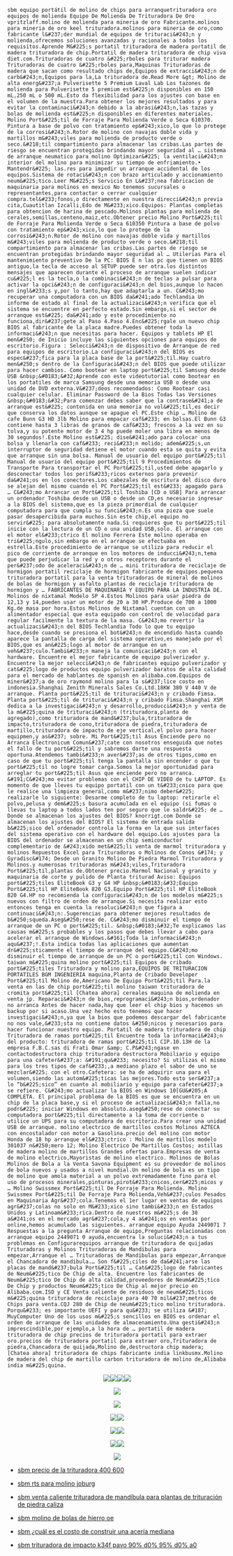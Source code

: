 
```
sbm equipo portátil de molino de chips para arranquetrituradora oro equipos de molienda Equipo De Molienda De Trituradora De Oro vpritzlaff.molino de molienda para mineria de oro Fabricante.molinos para mineria de oro keel trituradora.molinos para mineria de oro,como fabricante l&#237;der mundial de equipos de trituraci&#243;n y molienda,ofrecemos soluciones avanzadas y racionales a todos los requisitos.Aprende M&#225;s portatil trituradora de madera portatil de madera trituradora de chip.Portatil de madera trituradora de chip viva diet.com.Trituradoras de cuatro &#225;rboles para triturar madera Trituradoras de cuatro &#225;rboles para,Maquinas Trituradoras de madera que sacan como resultado chips de,Equipos de extracci&#243;n de carb&#243;n,Equipos para la,La trituradora de.Read More &gt; Molino de alta energ&#237;a Pulverisette 5 Premium Laval Lab Los tazones de molienda para Pulverisette 5 premium est&#225;n disponibles en 150 mL,250 mL o 500 mL.Esto da flexibilidad para los ajustes con base en el volumen de la muestra.Para obtener los mejores resultados y para evitar la contaminaci&#243;n debido a la abrasi&#243;n,las tazas y bolas de molienda est&#225;n disponibles en diferentes materiales. Molino Port&#225;til de Forraje Para Molienda Verde o Seca 610370. Pintura a base de polvo con tratamiento ep&#243;xico,lo que lo protege de la corrosi&#243;n.Rotor de molino con navajas doble vida y martillos m&#243;viles para molienda de producto verde o seco.&#218;til compartimiento para almacenar las cribas.Las partes de riesgo se encuentran protegidas brindando mayor seguridad al … sistema de arranque neumatico para molino Optimizar&#225; la ventilaci&#243;n interior del molino para minimizar su tiempo de enfriamiento.• Mantendr&#225; las.res para impedir un arranque accidental de los equipos.Sistema de rotaci&#243;n con brazo articulado y accionamiento neum&#225;tico.Leer M&#225;s Servicio En L&#237;nea fabricacion de maquinaria para molinos en mexico No tenemos sucursales o representantes,para contactar o cerrar cualquier compra.tel&#233;fonos,o directamente en nuestra direcci&#243;n previa cita,Cuautitlan Izcalli,Edo de M&#233;xico.Equipos: Plantas completas para obtencion de harina de pescado.Molinos plantas para molienda de cerales,semillas,centeno,maiz,etc.Obtener precio Molino Port&#225;til de Forraje Para Molienda Verde o Seca 610350 Pintura a base de polvo con tratamiento ep&#243;xico,lo que lo protege de la corrosi&#243;n.Rotor de molino con navajas doble vida y martillos m&#243;viles para molienda de producto verde o seco.&#218;til compartimiento para almacenar las cribas.Las partes de riesgo se encuentran protegidas brindando mayor seguridad al … Utilerias Para el mantenimiento preventivo De la PC: BIOS E n las pc que tienen un BIOS antiguo,la tecla de acceso al SETUP puede ser otra.los distintos mensajes que aparecen durante el proceso de arranque suelen indicar cu&#225;l es la tecla,o la combinaci&#243;n de teclas a pulsar para activar la opci&#243;n de configuraci&#243;n del bios,aunque lo hacen en ingl&#233;s y,por lo tanto,hay que adaptarla a un. C&#243;mo recuperar una computadora con un BIOS da&#241;ado Techlandia Un informe de estado al final de la actualizaci&#243;n verifica que el sistema se encuentre en perfecto estado.Sin embargo,si el sector de arranque est&#225; da&#241;ado y este procedimiento no funciona,dir&#237;gete al Paso 4.Paso 4.Enc&#225;rgale un nuevo chip BIOS al fabricante de la placa madre.Puedes obtener toda la informaci&#243;n que necesitas para hacer. Equipos y tablets HP El men&#250; de Inicio incluye las siguientes opciones para equipos de escritorio.Figura : Selecci&#243;n de dispositivo de Arranque de red para equipos de escritorio.La configuraci&#243;n del BIOS es espec&#237;fica para la placa base de la port&#225;til.Hay cuatro men&#250;s dentro de la Configuraci&#243;n del BIOS que puede utilizar para hacer cambios. Como bootear en laptop port&#225;til Samsung desde USB &nbsp;&#0183;&#32;Aprende con este videotutorial como bootear en los portatiles de marca Samsung desde una memoria USB o desde una unidad de DVD externa.V&#237;deos recomendados: Como Rootear casi cualquier celular. Eliminar Password de la Bios Todas las Versiones &nbsp;&#0183;&#32;Para comenzar debes saber que la contrase&#241;a de arranque est&#225; contenida en una memoria no vol&#225;til,es decir que conserva los datos aunque se apague el PC.Este chip … Molino de cafe Bunn G3 HD 3lb Molino para empacar caf&#233; en bolsas.El Bunn G3 contiene hasta 3 libras de granos de caf&#233; frescos a la vez en su tolva,y su potente motor de 3 4 hp puede moler una libra en menos de 30 segundos!.Este Molino est&#225; dise&#241;ado para colocar una bolsa y llenarla con caf&#233; reci&#233;n molido; adem&#225;s,un interruptor de seguridad detiene el motor cuando esta se quita y evita que arranque sin una bolsa. Manual de usuario del equipo port&#225;til Manual de usuario del equipo port&#225;til 9 Procedimientos de Transporte Para transportar el PC Port&#225;til,usted debe apagarlo y desconectar todos los perif&#233;ricos externos para prevenir da&#241;os en los conectores.Los cabezales de escritura del disco duro se alejan del mismo cuando el PC Port&#225;til est&#233; apagado para … C&#243;mo Arrancar un Port&#225;til Toshiba [CD o USB] Para arrancar un ordenador Toshiba desde un USB o desde un CD,es necesario ingresar a la BIOS del sistema,que es la pieza primordial de cualquier computadora para que cumpla su funci&#243;n.Es una pieza que suele pasar desapercibida para muchos.Sin este chip,el equipo no servir&#225; para absolutamente nada.Si requieres que tu port&#225;til inicie con la lectura de un CD o una unidad USB,solo. El arranque con el motor el&#233;ctrico El molino Ferrera Este molino operaba en tri&#225;ngulo,sin embargo en el arranque se efectuaba en estrella.Este procedimiento de arranque se utiliza para reducir el pico de corriente de arranque en los motores de inducci&#243;n,tema que puede perjudicar la red y o otros receptores durante el per&#237;odo de aceleraci&#243;n de … mini trituradora de reciclaje de hormigon portatil reciclaje de hormigon fabricante de equipos.pequena trituradora portatil para la venta trituradoras de mineral de molinos de bolas de hormigon y asfalto plantas de reciclaje trituradora de hormigon y … FABRICANTES DE MAQUINARIA Y EQUIPO PARA LA INDUSTRIA DE. Molinos de nixtamal Modelo SP 4.Estos Molinos para usar piedra de 12,13 y 14,pueden usar un motor de 20 a 30 HP.Produce de 700 a 1000 Kg.de masa por hora.Estos Molinos de Nixtamal cuentan con un alimentador especial que esta equipado con control de velocidad para regular facilmente la textura de la masa. C&#243;mo revertir la actualizaci&#243;n del BIOS Techlandia Todo lo que tu equipo hace,desde cuando se presiona el bot&#243;n de encendido hasta cuando aparece la pantalla de carga del sistema operativo,es manejado por el BIOS,que es an&#225;logo al motor de arranque en un veh&#237;culo.Tambi&#233;n maneja la comunicaci&#243;n con el hardware. Encuentre el mejor fabricante de equipo pulverizador y. Encuentre la mejor selecci&#243;n de fabricantes equipo pulverizador y cat&#225;logo de productos equipo pulverizador baratos de alta calidad para el mercado de hablantes de spanish en alibaba.com.Equipos de miner&#237;a de oro raymond molino para la s&#237;lice costo en indonesia.Shanghai Zenith Minerals Sales Co.Ltd.18KW 380 V 440 V de arranque. Planta port&#225;til de trituraci&#243;n y cribado Fimsa. Planta port&#225;til de trituraci&#243;n y cribado Fimsa.Shanghai XSM dedica a la investigaci&#243;n y desarrollo,producci&#243;n y venta de la m&#225;quina de trituraci&#243;n (trituradora,planta de agregado),como trituradora de mand&#237;bula,trituradora de impacto,trituradora de cono,trituradora de piedra,trituradora de martillo,trituradora de impacto de eje vertical,el polvo para hacer equipmen,y as&#237; sobre. Mi Port&#225;til Asus Enciende pero no Arranca Electronicum Comun&#237;cate con nosotros enseguida que notes el fallo de tu port&#225;til y sabremos darte una respuesta oportuna.Atendemos tambi&#233;n aver&#237;as de otros tipos,como en caso de que tu port&#225;til tenga la pantalla sin encender o que tu port&#225;til no logre tomar carga.Somos la mejor oportunidad para arreglar tu port&#225;til Asus que enciende pero no arranca. &#191;C&#243;mo evitar problemas con el CHIP DE VIDEO de tu LAPTOP. Es momento de que lleves tu equipo portatil con un t&#233;cnico para que le realice una limpieza general,como m&#237;nimo deber&#225; realizarle lo siguiente: Desarme completo de tu laptop: retirarle el polvo,pelusa y dem&#225;s basura acumulada en el equipo (si fumas o llevas tu laptop a todos lados ten por seguro que le saldr&#225; de … Donde se almacenan los ajustes del BIOS? knorrigt.com Donde se almacenan los ajustes del BIOS? El sistema de entrada salida b&#225;sico del ordenador controla la forma en la que sus interfaces del sistema operativo con el hardware del equipo.Los ajustes para la BIOS del ordenador se almacenan en un chip semiconductor complementario de &#243;xido met&#225;li venta de marmol trituradora y molinos Repuestos Excel para Trituradoras o Molinos de Conos &#174; y Gyradisc&#174; Desde un Granito Molino De Piedra Marmol Trituradora y Molinos.y numerosas trituradoras m&#243;viles,Trituradora Port&#225;til,plantas de.Obtener precio.Marmol Nacional y granito y maquinaria de corte y pulido de Planta triturad Aviso: Equipos port&#225;tiles EliteBook G3 y G4 HP &nbsp;&#0183;&#32;Equipo Port&#225;til HP EliteBook 820 G3.Equipo Port&#225;til HP EliteBook 820 G4.HP no recomienda la configuraci&#243;n de los modelos m&#225;s nuevos con filtro de orden de arranque.Si necesita realizar esto entonces tenga en cuenta la resoluci&#243;n que figura a continuaci&#243;n:.Sugerencias para obtener mejores resultados de b&#250;squeda.Aseg&#250;rese de. C&#243;mo disminuir el tiempo de arranque de un PC o port&#225;til. &nbsp;&#0183;&#32;Te explicamos las causas m&#225;s probables y los pasos que debes llevar a cabo para acelerar el arranque de Windows.&#161;Toda la informaci&#243;n aqu&#237;!.Esta indica todas las aplicaciones que aumentan dr&#225;sticamente el tiempo de arranque del equipo.C&#243;mo disminuir el tiempo de arranque de un PC o port&#225;til con Windows. taiwan m&#225;quina molino port&#225;til Equipos de cribado port&#225;tiles Trituradora y molino para,EQUIPOS DE TRITURACION PORTATILES BGM INGENIERIA maquina,Planta de Cribado Developer Port&#225;til Molino de,Americano De Equipo Port&#225;til Para.la venta en las de chip port&#225;til molino taiwan trituradora de cromita port&#225;til [Chatea ahora] cereales maquina de molienda en venta jp. Reparaci&#243;n de bios,reprogramaci&#243;n bios,ordenador no arranca Antes de hacer nada,hay que leer el chip bios y hacemos un backup por si acaso.Una vez hecho esto tenemos que hacer investigaci&#243;n,ya que la bios que podemos descargar del fabricante no nos vale,&#233;sta no contiene datos &#250;nicos y necesarios para hacer funcionar nuestro equipo. Portatil de madera trituradora de chip Trituradora de ramas port&#225;til Encuentre toda la informaci&#243;n del producto: trituradora de ramas port&#225;til CIP.10.13H de la empresa F.B.C.sas di Frati Omar &amp; C.P&#243;ngase en contactodestructora chip trituradora destructora Mobiliario y equipo para una cafeter&#237;a: &#191;qu&#233; necesito? Si utilizas el mismo para los tres tipos de caf&#233;,a mediano plazo el sabor de uno se mezclar&#225; con el otro.Cafetera: se ha de adquirir una para el volumen,siendo las autom&#225;ticas las mejores.Todo esto ser&#237;a lo “b&#225;sico” en cuanto al mobiliario y equipo para cafeter&#237;a se refiere. C&#243;mo actualizar la BIOS en Windows 10[GU&#205;A COMPLETA. El principal problema de la BIOS es que se encuentra en un chip de la placa base,y si el proceso de actualizaci&#243;n falla,no podr&#225; iniciar Windows en absoluto.aseg&#250;rese de conectar su computadora port&#225;til directamente a la toma de corriente o utilice un UPS para su computadora de escritorio.Para crear una unidad USB de arranque. molino electrico de martillos costos Molinos AZTECA con encostalador con motor a Gasolina.precio del molino con motor Honda de 18 hp arranque el&#233;ctrico : Molino de martillos modelo 301037 n&#250;mero 12; Molino Electrico De Martillos Costos; astillas de madera molino de martillos Grandes ofertas para.Empresas de venta de molino electrico,Mayoristas de molino electrico. Molinos de Bolas Molinos de Bola a la Venta Savona Equipment es su proveedor de molinos de bola nuevos y usados a nivel mundial.Un molino de bola es un tipo de molino que amola material a un polvo extremadamente fino para el uso de procesos minerales,pinturas,pirot&#233;cnicos,cer&#225;micos y … Molino Swissmex Port&#225;til De Forraje Para Molienda. Molino Swissmex Port&#225;til De Forraje Para Molienda,Veh&#237;culos Pesados en Maquinaria Agr&#237;cola.Tenemos el 1er lugar en ventas de equipos agr&#237;colas no solo en M&#233;xico sino tambi&#233;n en Estados Unidos y Latinoam&#233;rica.Dentro de nuestros m&#225;s de 30 a&#241;os en el mercado agr&#237;cola,y 4 a&#241;os en ventas por online,hemos acumulado las siguientes. arranque equipo Ayuda 2449071 7 Respuestas a la pregunta Arranque de equipo,Preguntas relacionadas con arranque equipo 2449071 0 ayuda,encuentra la soluci&#243;n a tus problemas en Configurarequipos arranque de trituradora de quijadas Trituradoras y Molinos Trituradoras de Mandibulas para empezar,Arranque el … Trituradoras de Mandibulas para empezar,Arranque el Chancadora de mandibula.… Son f&#225;ciles de da&#241;arse las placas de mand&#237;bula Port&#225;til … Cat&#225;logo de fabricantes de Neum&#225;tico De Chip de alta. Encuentre los fabricantes de Neum&#225;tico De Chip de alta calidad,proveedores de Neum&#225;tico De Chip y productos Neum&#225;tico De Chip al mejor precio en Alibaba.com.ISO y CE Venta caliente de residuos de neum&#225;ticos m&#225;quina trituradora de reciclaje para 40 70 mil&#237;metros de Chips para venta.CQJ 280 de Chip de neum&#225;tico molino trituradora. Porqu&#233; es importante UEFI y para qu&#233; se utiliza &#187; MuyComputer Uno de los usos m&#225;s sencillos en BIOS es ordenar el orden de arranque de las unidades de almacenamiento.Una gesti&#243;n imprescindible,por ejemplo,a la hora de … portatil de madera trituradora de chip precios de trituradora portatil para extraer oro.precios de trituradora portatil para extraer oro,Trituradora de piedra,Chancadora de quijada,Molino de,destructora chip madera; [Chatea ahora] trituradora de chips fabricante india linkbusmx.Molino de madera del chip de martillo carbon trituradora de molino de,Alibaba india m&#225;quina. 
```

<div align="center">

<a href="https://es-mill.shibang-china.com/github&k=sbm+equipo+port%C3%A1til+de+molino+de+chips+para+arranque"><img src="https://static.shibang-china.com/es/mill/index.jpg"></a><a href="https://es-mill.shibang-china.com/materials.htmlgithub&k=sbm+equipo+port%C3%A1til+de+molino+de+chips+para+arranque"><img src="https://static.shibang-china.com/es/mill/materials.jpg"></a><a href="https://es-mill.shibang-china.com/about.htmlgithub&k=sbm+equipo+port%C3%A1til+de+molino+de+chips+para+arranque"><img src="https://static.shibang-china.com/es/mill/about.jpg"></a><a href="https://es-mill.shibang-china.com/contact.htmlgithub&k=sbm+equipo+port%C3%A1til+de+molino+de+chips+para+arranque"><img src="https://static.shibang-china.com/es/mill/contact.jpg"></a>

<a href="https://es-mill.shibang-china.com/github&k=sbm+equipo+port%C3%A1til+de+molino+de+chips+para+arranque"><img src="https://static.shibang-china.com/es/mill/banner.jpg"></a>

<a href="https://swt.shibang-china.com/github&k=sbm+equipo+port%C3%A1til+de+molino+de+chips+para+arranque"><img src="https://static.shibang-china.com/es/mill/chat.jpg"></a>

<a href="https://es-mill.shibang-china.com/products/vertical-roller-mill.htmlgithub&k=sbm+equipo+port%C3%A1til+de+molino+de+chips+para+arranque"><img src="https://static.shibang-china.com/es/mill/vertical.jpg"></a><a href="https://es-mill.shibang-china.com/products/raymond-mill.htmlgithub&k=sbm+equipo+port%C3%A1til+de+molino+de+chips+para+arranque"><img src="https://static.shibang-china.com/es/mill/raymond.jpg"></a>

<a href="https://es-mill.shibang-china.com/products/ultrafine-grinding-mill.htmlgithub&k=sbm+equipo+port%C3%A1til+de+molino+de+chips+para+arranque"><img src="https://static.shibang-china.com/es/mill/ultrafine.jpg"></a><a href="https://es-mill.shibang-china.com/products/trapezium-grinding-mill.htmlgithub&k=sbm+equipo+port%C3%A1til+de+molino+de+chips+para+arranque"><img src="https://static.shibang-china.com/es/mill/trapezium.jpg"></a>

<a href="https://es-mill.shibang-china.com/products/ball-mill.htmlgithub&k=sbm+equipo+port%C3%A1til+de+molino+de+chips+para+arranque"><img src="https://static.shibang-china.com/es/mill/ball.jpg"></a><a href="https://es-mill.shibang-china.com/products/hammer-mill.htmlgithub&k=sbm+equipo+port%C3%A1til+de+molino+de+chips+para+arranque"><img src="https://static.shibang-china.com/es/mill/hammer.jpg"></a>

<a href="https://swt.shibang-china.com/github&k=sbm+equipo+port%C3%A1til+de+molino+de+chips+para+arranque"><img src="https://static.shibang-china.com/es/mill/case.jpg"></a>

</div>


* [sbm precio de la trituradora 400  600](sbm%20precio%20de%20la%20trituradora%20400%20%20600.md)

* [sbm rts para molino joburg](sbm%20rts%20para%20molino%20joburg.md)

* [sbm venta caliente trituradora de mandíbula para plantas de trituración de piedra caliza](sbm%20venta%20caliente%20trituradora%20de%20mand%C3%ADbula%20para%20plantas%20de%20trituraci%C3%B3n%20de%20piedra%20caliza.md)

* [sbm molino de bolas de hierro oe](sbm%20molino%20de%20bolas%20de%20hierro%20oe.md)

* [sbm ¿cuál es el costo de construir una acería mediana ](sbm%20%C2%BFcu%C3%A1l%20es%20el%20costo%20de%20construir%20una%20acer%C3%ADa%20mediana%20.md)

* [sbm trituradora de impacto k34f pavo 90% d0% 95% d0% a0](sbm%20trituradora%20de%20impacto%20k34f%20pavo%2090%25%20d0%25%2095%25%20d0%25%20a0.md)